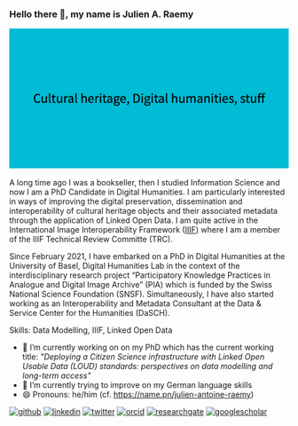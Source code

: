 ### Hello there 👋, my name is Julien A. Raemy
![](https://raw.githubusercontent.com/julsraemy/julsraemy/main/Cultural_heritage%2C_Digital_humanities%2C_stuff.png)

A long time ago I was a bookseller, then I studied Information Science and now I am a PhD Candidate in Digital Humanities. I am particularly interested in ways of improving the digital preservation, dissemination and interoperability of cultural heritage objects and their associated metadata through the application of Linked Open Data. I am quite active in the International Image Interoperability Framework ([IIIF](https://iiif.io)) where I am a member of the IIIF Technical Review Committe (TRC).

Since February 2021, I have embarked on a PhD in Digital Humanities at the University of Basel, Digital Humanities Lab in the context of the interdisciplinary research project “Participatory Knowledge Practices in Analogue and Digital Image Archive” (PIA) which is funded by the Swiss National Science Foundation (SNSF). Simultaneously, I have also started working as an Interoperability and Metadata Consultant at the Data & Service Center for the Humanities (DaSCH).

Skills: Data Modelling, IIIF, Linked Open Data

- 🔭 I’m currently working on on my PhD which has the current working title: _"Deploying a Citizen Science infrastructure with Linked Open Usable Data (LOUD) standards: perspectives on data modelling and long-term access”_ 
- 🌱 I’m currently trying to improve on my German language skills
- 😄 Pronouns: he/him (cf. https://name.pn/julien-antoine-raemy)

[<img src='https://cdn.jsdelivr.net/npm/simple-icons@3.0.1/icons/github.svg' alt='github' height='40'>](https://github.com/julsraemy)  [<img src='https://cdn.jsdelivr.net/npm/simple-icons@3.0.1/icons/linkedin.svg' alt='linkedin' height='40'>](https://www.linkedin.com/in/julienaraemy/)  [<img src='https://cdn.jsdelivr.net/npm/simple-icons@3.0.1/icons/twitter.svg' alt='twitter' height='40'>](https://twitter.com/julsraemy) [<img src='https://cdn.jsdelivr.net/npm/simple-icons@3.0.1/icons/orcid.svg' alt='orcid' height='40'>](https://orcid.org/0000-0002-4711-5759)  [<img src='https://cdn.jsdelivr.net/npm/simple-icons@3.0.1/icons/researchgate.svg' alt='researchgate' height='40'>](https://www.researchgate.net/profile/Julien-Raemy)    [<img src='https://cdn.jsdelivr.net/npm/simple-icons@3.0.1/icons/googlescholar.svg' alt='googlescholar' height='40'>](https://scholar.google.com/citations?user=pGROUG0AAAAJ)  

<!--
**julsraemy/julsraemy** is a ✨ _special_ ✨ repository because its `README.md` (this file) appears on your GitHub profile. -->
